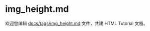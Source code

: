 img_height.md
===

欢迎您编辑 <a target="__blank" href="https://github.com/jaywcjlove/html-tutorial/blob/master/docs/tags/img_height.md">docs/tags/img_height.md</a> 文件，共建 HTML Tutorial 文档。